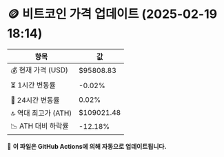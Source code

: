 # 🪙 비트코인 가격 업데이트 (2025-02-19 18:14)

| 항목                | 값 |
|--------------------|----------------|
| 💰 현재 가격 (USD) | $95808.83 |
| ⏳ 1시간 변동률    | -0.02% |
| 📆 24시간 변동률   | 0.02% |
| 🔝 역대 최고가 (ATH) | $109021.48 |
| 📉 ATH 대비 하락률 | -12.18% |

🔄 **이 파일은 GitHub Actions에 의해 자동으로 업데이트됩니다.**
